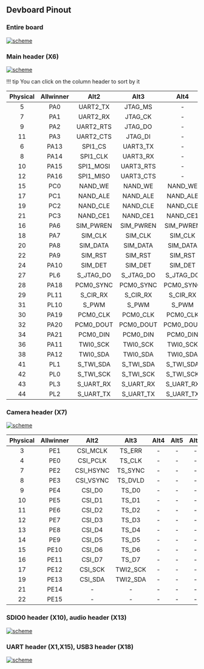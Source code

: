 ## Devboard Pinout

### Entire board
<a href="../../img/pinout/dev_board_pinout.png" target="_blank"> ![scheme](../../img/pinout/dev_board_pinout.png)</a>

### Main header (X6)
<a href="../../img/pinout/X6.png" target="_blank"> ![scheme](../../img/pinout/X6.png)</a>

!!! tip
    You can click on the column header to sort by it

<div class="x6-header-table-start"></div>

|Physical|Allwinner|Alt2|Alt3|Alt4|Alt5|Alt6
|:-:|:-:|:--:|:--:|:--:|:--:|:--:|
|5|PA0|UART2_TX|JTAG_MS|-|-|PA_EINT0|
|7|PA1|UART2_RX|JTAG_CK|-|-|PA_EINT1|
|9|PA2|UART2_RTS|JTAG_DO|-|-|PA_EINT2|
|11|PA3|UART2_CTS|JTAG_DI|-|-|PA_EINT3|
|6|PA13|SPI1_CS|UART3_TX|-|-|PA_EINT13|
|8|PA14|SPI1_CLK|UART3_RX|-|-|PA_EINT14|
|10|PA15|SPI1_MOSI|UART3_RTS|-|-|PA_EINT15|
|12|PA16|SPI1_MISO|UART3_CTS|-|-|PA_EINT16|
|15|PC0|NAND_WE|NAND_WE|NAND_WE|NAND_WE|NAND_WE|
|17|PC1|NAND_ALE|NAND_ALE|NAND_ALE|NAND_ALE|NAND_ALE|
|19|PC2|NAND_CLE|NAND_CLE|NAND_CLE|NAND_CLE|NAND_CLE|
|21|PC3|NAND_CE1|NAND_CE1|NAND_CE1|NAND_CE1|NAND_CE1|
|16|PA6|SIM_PWREN|SIM_PWREN|SIM_PWREN|SIM_PWREN|SIM_PWREN|
|18|PA7|SIM_CLK|SIM_CLK|SIM_CLK|SIM_CLK|SIM_CLK|
|20|PA8|SIM_DATA|SIM_DATA|SIM_DATA|SIM_DATA|SIM_DATA|
|22|PA9|SIM_RST|SIM_RST|SIM_RST|SIM_RST|SIM_RST|
|24|PA10|SIM_DET|SIM_DET|SIM_DET|SIM_DET|SIM_DET|
|27|PL6|S_JTAG_DO|S_JTAG_DO|S_JTAG_DO|S_JTAG_DO|S_JTAG_DO|
|28|PA18|PCM0_SYNC|PCM0_SYNC|PCM0_SYNC|PCM0_SYNC|PCM0_SYNC|
|29|PL11|S_CIR_RX|S_CIR_RX|S_CIR_RX|S_CIR_RX|S_CIR_RX|
|31|PL10|S_PWM|S_PWM|S_PWM|S_PWM|S_PWM|
|30|PA19|PCM0_CLK|PCM0_CLK|PCM0_CLK|PCM0_CLK|PCM0_CLK|
|32|PA20|PCM0_DOUT|PCM0_DOUT|PCM0_DOUT|PCM0_DOUT|PCM0_DOUT|
|34|PA21|PCM0_DIN|PCM0_DIN|PCM0_DIN|PCM0_DIN|PCM0_DIN|
|36|PA11|TWI0_SCK|TWI0_SCK|TWI0_SCK|TWI0_SCK|TWI0_SCK|
|38|PA12|TWI0_SDA|TWI0_SDA|TWI0_SDA|TWI0_SDA|TWI0_SDA|
|41|PL1|S_TWI_SDA|S_TWI_SDA|S_TWI_SDA|S_TWI_SDA|S_TWI_SDA|
|42|PL0|S_TWI_SCK|S_TWI_SCK|S_TWI_SCK|S_TWI_SCK|S_TWI_SCK|
|43|PL3|S_UART_RX|S_UART_RX|S_UART_RX|S_UART_RX|S_UART_RX|
|44|PL2|S_UART_TX|S_UART_TX|S_UART_TX|S_UART_TX|S_UART_TX|

### Camera header (X7)
<a href="../../img/pinout/X7.png" target="_blank"> ![scheme](../../img/pinout/X7.png)</a>

<div class="x7-header-table-start"></div>

|Physical|Allwinner|Alt2|Alt3|Alt4|Alt5|Alt6
|:-:|:-:|:--:|:--:|:--:|:--:|:--:|
|3|PE1|CSI_MCLK|TS_ERR|-|-|-|
|4|PE0|CSI_PCLK|TS_CLK|-|-|-|
|7|PE2|CSI_HSYNC|TS_SYNC|-|-|-|
|8|PE3|CSI_VSYNC|TS_DVLD|-|-|-|
|9|PE4|CSI_D0|TS_D0|-|-|-|
|10|PE5|CSI_D1|TS_D1|-|-|-|
|11|PE6|CSI_D2|TS_D2|-|-|-|
|12|PE7|CSI_D3|TS_D3|-|-|-|
|13|PE8|CSI_D4|TS_D4|-|-|-|
|14|PE9|CSI_D5|TS_D5|-|-|-|
|15|PE10|CSI_D6|TS_D6|-|-|-|
|16|PE11|CSI_D7|TS_D7|-|-|-|
|17|PE12|CSI_SCK|TWI2_SCK|-|-|-|
|19|PE13|CSI_SDA|TWI2_SDA|-|-|-|
|21|PE14|-|-|-|-|-|
|22|PE15|-|-|-|-|-|

### SDIO0 header (X10), audio header (X13)
<a href="../../img/pinout/X10_X13.png" target="_blank"> ![scheme](../../img/pinout/X10_X13.png)</a>

### UART header (X1,X15), USB3 header (X18)
<a href="../../img/pinout/X1_X15_X18.png" target="_blank"> ![scheme](../../img/pinout/X1_X15_X18.png)</a>

<script src="https://ajax.googleapis.com/ajax/libs/jquery/3.3.1/jquery.min.js"></script>
<script src="https://cdnjs.cloudflare.com/ajax/libs/tablesort/5.0.2/tablesort.min.js"></script>
<script src="https://cdnjs.cloudflare.com/ajax/libs/tablesort/5.0.2/sorts/tablesort.number.min.js"></script>
<script type="text/javascript">
    $(document).ready(function() {
        new Tablesort($('div.x6-header-table-start').next().find('table')[0]);
        new Tablesort($('div.x7-header-table-start').next().find('table')[0]);
    });
</script>
<script>
</script>
